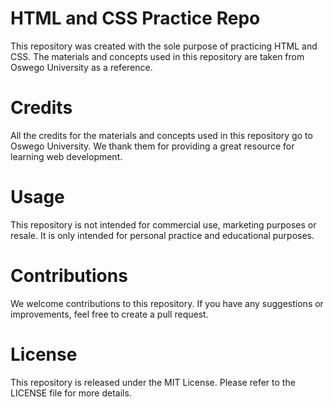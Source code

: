 # HTML and CSS Practice Repo
This repository was created with the sole purpose of practicing HTML and CSS. The materials and concepts used in this repository are taken from Oswego University as a reference.

# Credits
All the credits for the materials and concepts used in this repository go to Oswego University. We thank them for providing a great resource for learning web development.

# Usage
This repository is not intended for commercial use, marketing purposes or resale. It is only intended for personal practice and educational purposes.

# Contributions
We welcome contributions to this repository. If you have any suggestions or improvements, feel free to create a pull request.

# License
This repository is released under the MIT License. Please refer to the LICENSE file for more details.
